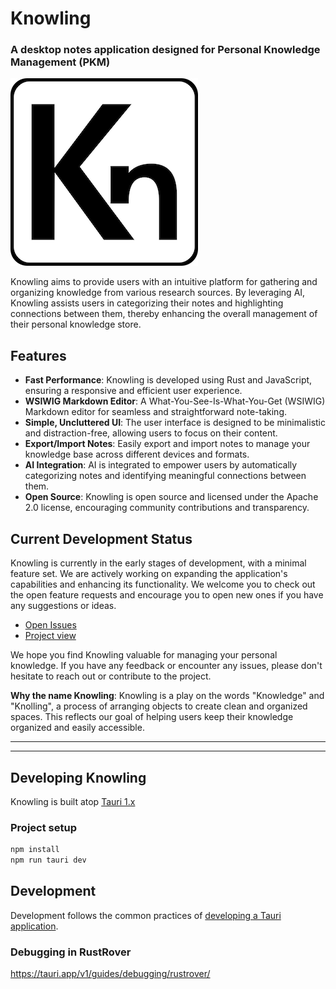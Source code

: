 # Knowling

### A desktop notes application designed for Personal Knowledge Management (PKM)

![kn.logo.384.light.png](doc/img/kn.logo.300.light.png)

Knowling aims to provide users with an intuitive platform for gathering and organizing knowledge from various research
sources. By leveraging AI, Knowling assists users in categorizing their notes and highlighting connections between them,
thereby enhancing the overall management of their personal knowledge store.

## Features

- **Fast Performance**: Knowling is developed using Rust and JavaScript, ensuring a responsive and efficient user
  experience.
- **WSIWIG Markdown Editor**: A What-You-See-Is-What-You-Get (WSIWIG) Markdown editor for seamless and straightforward
  note-taking.
- **Simple, Uncluttered UI**: The user interface is designed to be minimalistic and distraction-free, allowing users to
  focus on their content.
- **Export/Import Notes**: Easily export and import notes to manage your knowledge base across different devices and
  formats.
- **AI Integration**: AI is integrated to empower users by automatically categorizing notes and identifying meaningful
  connections between them.
- **Open Source**: Knowling is open source and licensed under the Apache 2.0 license, encouraging community
  contributions
  and
  transparency.

## Current Development Status

Knowling is currently in the early stages of development, with a minimal feature set. We are actively working on
expanding the application's capabilities and enhancing its functionality. We welcome you to check out the open feature
requests and encourage you to open new ones if you have any suggestions or ideas.

- [Open Issues](https://github.com/samkeen/knowling/issues)
- [Project view](https://github.com/users/samkeen/projects/2)

We hope you find Knowling valuable for managing your personal knowledge. If you have any feedback or encounter any
issues, please don't hesitate to reach out or contribute to the project.

**Why the name Knowling**: Knowling is a play on the words "Knowledge" and "Knolling", a process of arranging objects to
create clean and organized
spaces. This reflects our goal of helping users keep their knowledge organized and easily accessible.

---

---

## Developing Knowling

Knowling is built atop [Tauri 1.x](https://tauri.app/)

### Project setup

```bash
npm install
npm run tauri dev

```

## Development

Development follows the common practices of [developing a Tauri application](https://tauri.app/v1/guides/).

### Debugging in RustRover

https://tauri.app/v1/guides/debugging/rustrover/